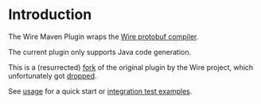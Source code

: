 Introduction
============

The Wire Maven Plugin wraps the [Wire protobuf compiler](https://square.github.io/wire/).

The current plugin only supports Java code generation.

This is a (resurrected) [fork](https://github.com/square/wire/tree/3.0.2/wire-maven-plugin) of the original plugin by the Wire project, which unfortunately got [dropped](https://github.com/square/wire/pull/1326).


See [usage](./usage.html) for a quick start or [integration test examples](https://github.com/marcelmay/wire-maven-plugin/tree/master/src/it).
